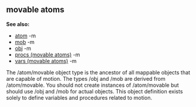 ## movable atoms
**See also:**
*   [atom](/ref/atom.md) -m
*   [mob](/ref/mob.md) -m
*   [obj](/ref/obj.md) -m
*   [procs (movable atoms)](/ref/atom/movable/proc.md) -m
*   [vars (movable atoms)](/ref/atom/movable/var.md) -m

The /atom/movable object type is the ancestor of all mappable
objects that are capable of motion. The types /obj and /mob are derived
from /atom/movable. You should not create instances of /atom/movable but
should use /obj and /mob for actual objects. This object definition
exists solely to define variables and procedures related to motion.
